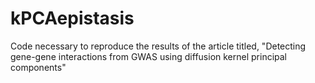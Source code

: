 # kPCAepistasis
Code necessary to reproduce the results of the article titled, "Detecting gene-gene interactions from GWAS using diffusion kernel principal components"
